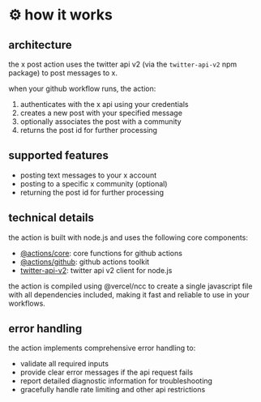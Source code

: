 # ⚙️ how it works

## architecture

the x post action uses the twitter api v2 (via the `twitter-api-v2` npm package) to post messages to x.

when your github workflow runs, the action:

1. authenticates with the x api using your credentials
2. creates a new post with your specified message
3. optionally associates the post with a community
4. returns the post id for further processing

## supported features

- posting text messages to your x account
- posting to a specific x community (optional)
- returning the post id for further processing

## technical details

the action is built with node.js and uses the following core components:

- [@actions/core](https://github.com/actions/toolkit/tree/main/packages/core): core functions for github actions
- [@actions/github](https://github.com/actions/toolkit/tree/main/packages/github): github actions toolkit
- [twitter-api-v2](https://github.com/PLhery/node-twitter-api-v2): twitter api v2 client for node.js

the action is compiled using @vercel/ncc to create a single javascript file with all dependencies included, making it fast and reliable to use in your workflows.

## error handling

the action implements comprehensive error handling to:

- validate all required inputs
- provide clear error messages if the api request fails
- report detailed diagnostic information for troubleshooting
- gracefully handle rate limiting and other api restrictions 